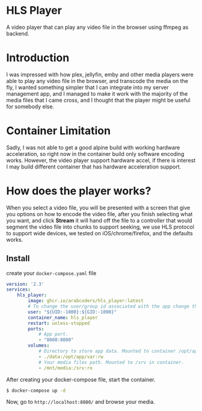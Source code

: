 # HLS Player

A video player that can play any video file in the browser using ffmpeg as backend.

# Introduction

I was impressed with how plex, jellyfin, emby and other media players were able to play any video file in the browser,
and transcode the media on the fly, I wanted something simpler that I can integrate into my server management app, and I
managed to make it work with the majority of the media files that I came cross, and I thought that the player might be
useful for somebody else.

# Container Limitation

Sadly, I was not able to get a good alpine build with working hardware acceleration, so right now in the container build
only software encoding works. However, the video player support hardware accel, if there is interest I may build
different container that has hardware acceleration support.

# How does the player works?

When you select a video file, you will be presented with a screen that give you options on how to encode the video file,
after you finish selecting what you want, and click **Stream** it will hand off the file to a controller that would
segment the video file into chunks to support seeking, we use HLS protocol to support wide devices, we tested on
iOS/chrome/firefox, and the defaults works.

## Install

create your `docker-compose.yaml` file

```yaml
version: '2.3'
services:
    hls_player:
        image: ghcr.io/arabcoders/hls_player:latest
        # To change the user/group id associated with the app change the following line.
        user: "${UID:-1000}:${GID:-1000}"
        container_name: hls_player
        restart: unless-stopped
        ports:
            # App port.
            - "8080:8080" 
        volumes:
            # Directory to store app data. Mounted to container /opt/app/var directory.
            - ./data:/opt/app/var:rw
            # Your media files path. Mounted to /srv in container.
            - /mnt/media:/srv:ro
```

After creating your docker-compose file, start the container.

```bash
$ docker-compose up -d
```

Now, go to `http://localhost:8080/` and browse your media.
